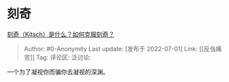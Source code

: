 # 刻奇
[刻奇（Kitsch）是什么？如何克服刻奇？](https://www.zhihu.com/question/27039705/answer/2553044198)

> Author: #0-Anonymity
> Last update: [发布于 2022-07-01]
> Link: [[反刍痛苦]]
> Tag:
> 评论区:
> 泛讨论:

一个为了凝视你而骗你去凝视的深渊。
